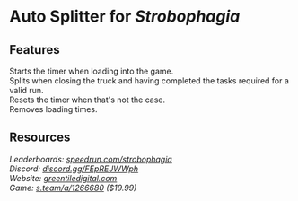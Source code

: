 # Auto Splitter for ***Strobophagia***
## Features
Starts the timer when loading into the game.  
Splits when closing the truck and having completed the tasks required for a valid run.  
Resets the timer when that's not the case.  
Removes loading times.

## Resources
*Leaderboards: [speedrun.com/strobophagia](https://speedrun.com/strobophagia)*  
*Discord: [discord.gg/FEpREJWWph](https://discord.gg/FEpREJWWph)*  
*Website: [greentiledigital.com](https://greentiledigital.com)*  
*Game: [s.team/a/1266680](https://s.team/a/1266680) ($19.99)*